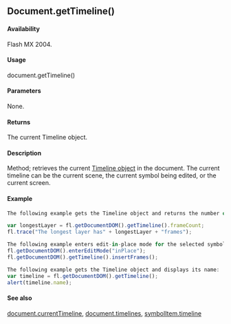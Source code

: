 ## Document.getTimeline()

#### Availability

Flash MX 2004.

#### Usage

document.getTimeline()

#### Parameters

None.

#### Returns

The current Timeline object.

#### Description

Method; retrieves the current [Timeline object](../Timeline_object/timeline_summary.md) in the document. The current timeline can be the current scene, the current symbol being edited, or the current screen.

#### Example

```javascript
The following example gets the Timeline object and returns the number of frames in the longest layer:

var longestLayer = fl.getDocumentDOM().getTimeline().frameCount; 
fl.trace("The longest layer has" + longestLayer + "frames");

The following example enters edit-in-place mode for the selected symbol on the Stage and inserts a frame on the symbol’s timeline.
fl.getDocumentDOM().enterEditMode("inPlace"); 
fl.getDocumentDOM().getTimeline().insertFrames();

The following example gets the Timeline object and displays its name:
var timeline = fl.getDocumentDOM().getTimeline(); 
alert(timeline.name);

```
#### See also

[document.currentTimeline](../Document_object/docume39.md), [document.timelines](../Document_object/docu5995.md), [symbolItem.timeline](../SymbolItem_object/symbolIt12.md)
